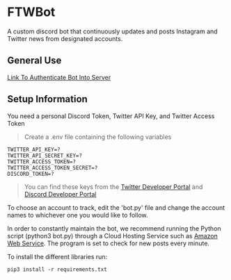 # FTWBot

A custom discord bot that continuously updates and posts Instagram and Twitter news from designated accounts.

## General Use

[Link To Authenticate Bot Into Server](https://discord.com/api/oauth2/authorize?client_id=952690377104719964&permissions=517543905344&scope=bot)

## Setup Information

You need a personal Discord Token, Twitter API Key, and Twitter Access Token

> Create a .env file containing the following variables

```
TWITTER_API_KEY=?
TWITTER_API_SECRET_KEY=?
TWITTER_ACCESS_TOKEN=?
TWITTER_ACCESS_TOKEN_SECRET=?
DISCORD_TOKEN=?
```

> You can find these keys from the [Twitter Developer Portal](https://developer.twitter.com/en/portal/petition/essential/basic-info) and [Discord Developer Portal](https://discord.com/developers/docs/intro)

To choose an account to track, edit the 'bot.py' file and change the account names to whichever one you would like to follow.

In order to constantly maintain the bot, we recommend running the Python script (python3 bot.py) through a Cloud Hosting Service such as [Amazon Web Service](https://aws.amazon.com/). The program is set to check for new posts every minute.

To install the different libraries run:

```
pip3 install -r requirements.txt
```
